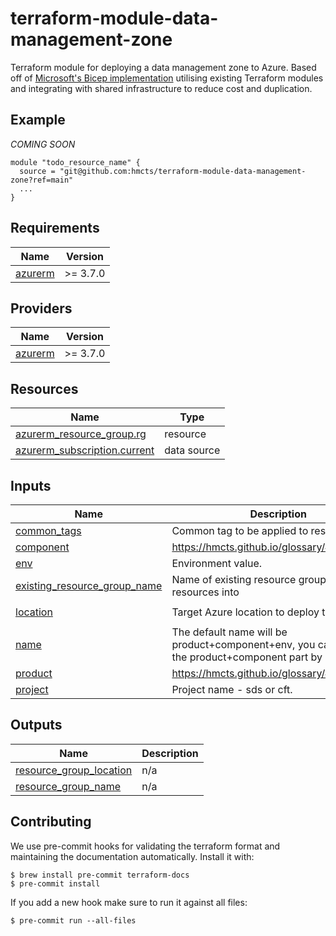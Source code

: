 # terraform-module-data-management-zone
Terraform module for deploying a data management zone to Azure. Based off of [Microsoft's Bicep implementation](https://github.com/Azure/data-management-zone) utilising existing Terraform modules and integrating with shared infrastructure to reduce cost and duplication.

## Example

_COMING SOON_
```hcl
module "todo_resource_name" {
  source = "git@github.com:hmcts/terraform-module-data-management-zone?ref=main"
  ...
}

```

<!-- BEGIN_TF_DOCS -->
## Requirements

| Name | Version |
|------|---------|
| <a name="requirement_azurerm"></a> [azurerm](#requirement\_azurerm) | >= 3.7.0 |

## Providers

| Name | Version |
|------|---------|
| <a name="provider_azurerm"></a> [azurerm](#provider\_azurerm) | >= 3.7.0 |

## Resources

| Name | Type |
|------|------|
| [azurerm_resource_group.rg](https://registry.terraform.io/providers/hashicorp/azurerm/latest/docs/resources/resource_group) | resource |
| [azurerm_subscription.current](https://registry.terraform.io/providers/hashicorp/azurerm/latest/docs/data-sources/subscription) | data source |

## Inputs

| Name | Description | Type | Default | Required |
|------|-------------|------|---------|:--------:|
| <a name="input_common_tags"></a> [common\_tags](#input\_common\_tags) | Common tag to be applied to resources. | `map(string)` | n/a | yes |
| <a name="input_component"></a> [component](#input\_component) | https://hmcts.github.io/glossary/#component | `string` | n/a | yes |
| <a name="input_env"></a> [env](#input\_env) | Environment value. | `string` | n/a | yes |
| <a name="input_existing_resource_group_name"></a> [existing\_resource\_group\_name](#input\_existing\_resource\_group\_name) | Name of existing resource group to deploy resources into | `string` | `null` | no |
| <a name="input_location"></a> [location](#input\_location) | Target Azure location to deploy the resource | `string` | `"UK South"` | no |
| <a name="input_name"></a> [name](#input\_name) | The default name will be product+component+env, you can override the product+component part by setting this | `string` | `""` | no |
| <a name="input_product"></a> [product](#input\_product) | https://hmcts.github.io/glossary/#product | `string` | n/a | yes |
| <a name="input_project"></a> [project](#input\_project) | Project name - sds or cft. | `any` | n/a | yes |

## Outputs

| Name | Description |
|------|-------------|
| <a name="output_resource_group_location"></a> [resource\_group\_location](#output\_resource\_group\_location) | n/a |
| <a name="output_resource_group_name"></a> [resource\_group\_name](#output\_resource\_group\_name) | n/a |
<!-- END_TF_DOCS -->

## Contributing

We use pre-commit hooks for validating the terraform format and maintaining the documentation automatically.
Install it with:

```shell
$ brew install pre-commit terraform-docs
$ pre-commit install
```

If you add a new hook make sure to run it against all files:
```shell
$ pre-commit run --all-files
```
